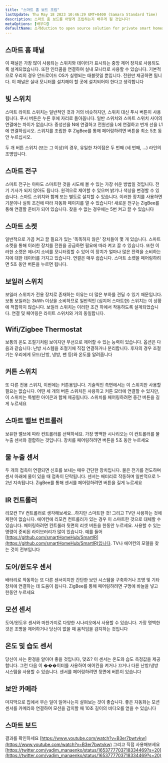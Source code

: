 ```yaml
---
title: "스마트 홈 보드 조립"
lastUpdate: Thu May 18 2023 10:46:29 GMT+0400 (Samara Standard Time)
description: 스마트 홈 보드를 어떻게 조립하는지 배우게 될 것입니다!
metaOptions: [배우다]
defaultName: 소개duction to open source solution for private smart homes
---
```


<LessonImages imageClasses="mb" src="smart-home-intro/spring-school-2023-smart-stand-intro.gif" />

## 스마트 홈 패널 

이 패널은 가장 많이 사용되는 스위치와 데이터가 표시되는 중앙 제어 장치로 사용되도록 설계되었습니다. 또한 인터콤을 연결하여 실내 모니터로 사용할 수 있습니다. 기본적으로 우리의 경우 안드로이드 OS가 실행되는 태블릿일 뿐입니다. 전원만 제공하면 됩니다. 이 패널은 실내 모니터를 설치해야 할 곳에 설치되어야 한다고 생각합니다

<LessonVideo :videos="[{src: 'https://crustipfs.info/ipfs/QmcbdAJqbwHAQ3NeyWQUwSoS4drDexa3AEs7HXuM1BrUT1', type: 'webm'}]" cover="smart-home-intro/assembling-smart-home-board-1.png" />


## 빛 스위치

스마트 라이트 스위치는 일반적인 것과 거의 비슷하지만, 스위치 대신 푸시 버튼이 사용됩니다. 푸시 버튼은 누른 후에 자리로 돌아옵니다. 일반 스위치와 스마트 스위치 사이의 연결에는 차이가 없습니다: 중성선을 N에 연결하고 전원선을 L에 연결하고 번개 선을 L1에 연결하십시오. 스위치를 조립한 후 ZigBee를 통해 페어링하려면 버튼을 최소 5초 동안 누르십시오.

<LessonVideo :videos="[{src: 'https://crustipfs.info/ipfs/Qmb138DiQWWBgowMj2fC9kmiGYh9WEeytteSkqumWCv2LB', type: 'webm'}]" cover="smart-home-intro/assembling-smart-home-board-2.png" />

두 개 버튼 스위치 (또는 그 이상)의 경우, 유일한 차이점은 두 번째 (세 번째, ...) 라인의 조명입니다. 

<LessonVideo :videos="[{src: 'https://crustipfs.info/ipfs/QmZiStYZG4rmyNPXXmCXsVPm7witPpnNJMBzD8GtxedgPo', type: 'webm'}]" cover="smart-home-intro/assembling-smart-home-board-3.png" />

## 스마트 전구 

스마트 전구는 아마도 스마트한 것을 시도해 볼 수 있는 가장 쉬운 방법일 것입니다. 전기 기사가 되지 않아도 됩니다. 원격으로 제어할 수 있으며 밝기나 색상을 변경할 수 있습니다. 스마트 스위치와 함께 또는 별도로 설치할 수 있습니다. 이러한 장치를 사용하면 기분이나 실외 조건에 따라 자동화 페이지를 열 수 있습니다! 새로운 전구는 ZigBee를 통해 연결할 준비가 되어 있습니다. 찾을 수 없는 경우에는 5번 켜고 끌 수 있습니다


<LessonVideo :videos="[{src: 'https://crustipfs.info/ipfs/QmbiMHLJqnDpr1Whzvo6Y7zE33cQPuTs7furbt3JW2uiek', type: 'webm'}]" cover="smart-home-intro/assembling-smart-home-board-4.png" />

<LessonVideo :videos="[{src: 'https://crustipfs.info/ipfs/QmTzK4dY168HVgLvVBsRxR4M4vda55XC7pFhpW5kRexujQ', type: 'webm'}]" cover="smart-home-intro/assembling-smart-home-board-5.png" />

<LessonVideo :videos="[{src: 'https://crustipfs.info/ipfs/QmNZFpvVUavKc1Za9SeXqikrfySsfFHuVrkdzgbVB8um7T', type: 'webm'}]" cover="smart-home-intro/assembling-smart-home-board-6.png" />

## 스마트 소켓 

일반적으로 가끔 켜고 끌 필요가 있는 '똑똑하지 않은' 장치들이 몇 개 있습니다. 스마트 소켓을 통해 이러한 장치를 전원을 공급하면 필요에 따라 켜고 끌 수 있습니다. 또한 이러한 소켓은 에너지 소비를 모니터링할 수 있어 이 장치가 얼마나 많은 전력을 소비하는지에 대한 데이터를 가지고 있습니다. 연결은 매우 쉽습니다. 스마트 소켓을 페어링하려면 5초 동안 버튼을 누르면 됩니다.

<LessonVideo :videos="[{src: 'https://crustipfs.info/ipfs/QmRtmKXSv7csHLbKVuZkoA5Eb2zyTkEAbUxLYT6Qt1yxZH', type: 'webm'}]" cover="smart-home-intro/assembling-smart-home-board-7.png" />

## 보일러 스위치 

보일러 스위치가 전용 장치로 존재하는 이유는 더 많은 부하를 견딜 수 있기 때문입니다. 보통 보일러는 3kWh 이상을 소비하므로 일반적인 (심지어 스마트한) 스위치는 이 상황에 적합하지 않습니다. 보일러 스위치는 이러한 조건 하에서 작동하도록 설계되었습니다. 연결 및 페어링은 라이트 스위치와 거의 동일합니다.

<LessonVideo :videos="[{src: 'https://crustipfs.info/ipfs/QmNZyRtXXRYCrAQe6s6ZFJLXtUrH7SZHJC1Bt61kTrRX54', type: 'webm'}]" cover="smart-home-intro/assembling-smart-home-board-8.png" />

## Wifi/Zigbee Thermostat

보통의 온도 조절기처럼 보이지만 무선으로 제어할 수 있는 능력이 있습니다. 옵션은 다음과 같습니다: 난방 시스템을 조절기에 직접 연결하거나 분리합니다. 후자의 경우 조절기는 우리에게 모드(난방, 냉방, 팬 등)와 온도를 알려줍니다

<LessonVideo :videos="[{src: 'https://crustipfs.info/ipfs/QmRjxo9EGUvQiMm84xvXCL6LfrQJYza71vmFsa9Zpy7qmz', type: 'webm'}]" cover="smart-home-intro/assembling-smart-home-board-9.png" />

## 커튼 스위치

또 다른 전용 스위치, 이번에는 커튼용입니다. 기술적인 측면에서는 이 스위치만 사용할 필요는 없습니다. 어떤 세 개의 버튼 스위치든 사용하고 커튼 모터에 연결할 수 있지만, 이 스위치는 특별한 아이콘과 함께 제공됩니다. 스위치를 페어링하려면 중간 버튼을 길게 누르세요

<LessonVideo :videos="[{src: 'https://crustipfs.info/ipfs/QmRpEpZbyNkzby8Sk22Ymz59DbAcnty1B1osWc2kZr5FZ7', type: 'webm'}]" cover="smart-home-intro/assembling-smart-home-board-10.png" />

## 스마트 밸브 컨트롤러

보유한 밸브에 따라 컨트롤러를 선택하세요. 가장 명백한 시나리오는 이 컨트롤러를 물 누출 센서와 결합하는 것입니다. 장치를 페어링하려면 버튼을 5초 동안 누르세요

<LessonVideo :videos="[{src: 'https://crustipfs.info/ipfs/QmcjZcJ6P8Q5yUfSRx8R2mR4A7r2fi5bLs5uoUr3EAXLZs', type: 'webm'}]" cover="smart-home-intro/assembling-smart-home-board-11.png" />

## 물 누출 센서

두 개의 접촉이 연결되면 신호를 보내는 매우 간단한 장치입니다. 물은 전기를 전도하며 센서 아래에 물이 있을 때 접촉이 단락됩니다. 센서는 배터리로 작동하며 일반적으로 1-2년 지속됩니다. ZigBee를 통해 센서를 페어링하려면 버튼을 길게 누르세요 

<LessonVideo :videos="[{src: 'https://crustipfs.info/ipfs/QmbgetJK1E8qQMcnBVREutpy8tKfbesqaxXiebjzpoyrdV', type: 'webm'}]" cover="smart-home-intro/assembling-smart-home-board-12.png" />

## IR 컨트롤러

리모컨 TV 컨트롤러로 생각해보세요...하지만 스마트한 것! 그리고 TV만 사용하는 것에 제한이 없습니다. 에어컨에 리모컨 컨트롤러가 있는 경우 이 스마트한 것으로 대체할 수 있습니다. 페어링하려면 컨트롤러 뒷면의 리셋 버튼을 한동안 누르세요. 사용할 수 있는 명령이 준비된 라이브러리가 많이 있습니다. 예를 들어 [https://github.com/smartHomeHub/SmartIR](https://github.com/smartHomeHub/SmartIR)입니다. TV나 에어컨의 모델을 찾는 것이 전부입니다

<LessonVideo :videos="[{src: 'https://crustipfs.info/ipfs/QmVjj92fMLbA6QJ5QhnmiqBT1huD5b7xyfi3VadHFDYwtm', type: 'webm'}]" cover="smart-home-intro/assembling-smart-home-board-13.png" />

## 도어/윈도우 센서

배터리로 작동하는 또 다른 센서이지만 간단한 보안 시스템을 구축하거나 조명 및 기타 장치에 연결하는 데 도움이 됩니다. ZigBee를 통해 페어링하려면 구멍에 바늘을 넣고 한동안 누르세요

<LessonVideo :videos="[{src: 'https://crustipfs.info/ipfs/QmZyb66dKEqk9iCVKhaBk5ZKASi7dXdFSg2CBXY1fwuu5J', type: 'webm'}]" cover="smart-home-intro/assembling-smart-home-board-14.png" />

## 모션 센서
도어/윈도우 센서와 마찬가지로 다양한 시나리오에서 사용할 수 있습니다. 가장 명백한 것은 조명을 제어하거나 당신이 없을 때 움직임을 감지하는 것입니다

<LessonVideo :videos="[{src: 'https://crustipfs.info/ipfs/QmUA7TLg12pkhkbdGH6fwNDasU1kiyLHBJSutA2YG71Mka', type: 'webm'}]" cover="smart-home-intro/assembling-smart-home-board-15.png" />


## 온도 및 습도 센서

당신이 사는 환경을 알아야 좋을 것입니다, 맞죠? 이 센서는 온도와 습도 측정값을 제공합니다. 그런 다음 이 ���이터를 사용하여 에어컨을 켜거나 끄거나 다른 난방/냉방 시스템을 사용할 수 있습니다. 센서를 페어링하려면 뒷면에 버튼이 있습니다 

<LessonVideo :videos="[{src: 'https://crustipfs.info/ipfs/QmayYFowfJVwQBVxPUSvi5inedqKzhyRZXp8fBUUayJnqH', type: 'webm'}]" cover="smart-home-intro/assembling-smart-home-board-16.png" />

## 보안 카메라

마지막으로 집에서 무슨 일이 일어나는지 살펴보는 것이 좋습니다. 좋은 자동화는 모션 센서를 카메라와 연결하여 모션을 감지할 때 10초 길이의 비디오를 얻을 수 있습니다 

<LessonVideo :videos="[{src: 'https://crustipfs.info/ipfs/QmX8nnDCgTx2kuwfAGv6B4orkEg4w6phtJtxSp44HfdD9T', type: 'webm'}]" cover="smart-home-intro/assembling-smart-home-board-17.png"  />


## 스마트 보드 
결과를 확인하세요 [https://www.youtube.com/watch?v=B3er7bwtvkw](https://www.youtube.com/watch?v=B3er7bwtvkw)
그리고 직접 사용해보세요 [https://twitter.com/vadim_manaenko/status/1653777703718334469?s=20](https://twitter.com/vadim_manaenko/status/1653777703718334469?s=20)

